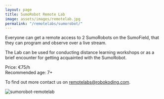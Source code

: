 ```yaml
---
layout: page
title: SumoRobot Remote Lab
image: assets/images/remotelab.jpg
permalink: "/remotelabs/sumorobot/"
---
```


Everyone can get a remote access to 2 SumoRobots on the SumoField, that they can program and observe over a live stream.

The Lab can be used for conducting distance learning workshops or as a brief encounter for getting acquainted with the SumoRobot.

Price: €75/h  
Recommended age: 7+

To find out more contact us on [remotelabs@robokoding.com](#).

![sumorobot-remotelab](../../../assets/images/remotelab.jpg)
